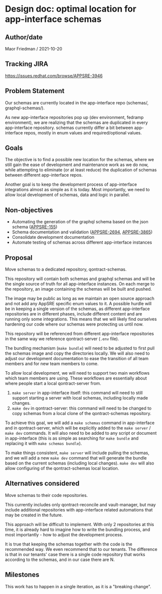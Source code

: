 # Design doc: optimal location for app-interface schemas

## Author/date

Maor Friedman / 2021-10-20

## Tracking JIRA

https://issues.redhat.com/browse/APPSRE-3946

## Problem Statement

Our schemas are currently located in the app-interface repo (schemas/, graphql-schemas/).

As new app-interface repositories pop up (dev environment, fedramp environment), we are realizing that the schemas are duplicated in every app-interface repository. schemas currently differ a bit between app-interface repos, mostly in enum values and required/optional values.

## Goals

The objective is to find a possible new location for the schemas, where we still gain the ease of development and maintenance work as we do now, while attempting to eliminate (or at least reduce) the duplication of schemas between different app-interface repos.

Another goal is to keep the development process of app-interface integrations almost as simple as it is today. Most importantly, we need to allow local development of schemas, data and logic in parallel.

## Non-objectives

* Automating the generation of the graphql schema based on the json schema ([APPSRE-155](https://issues.redhat.com/browse/APPSRE-155))
* Schema documentation and validation ([APPSRE-2694](https://issues.redhat.com/browse/APPSRE-2694), [APPSRE-3865](https://issues.redhat.com/browse/APPSRE-3865))
* Consolidate development documentation
* Automate testing of schemas across different app-interface instances

## Proposal

Move schemas to a dedicated repository, qontract-schemas.

This repository will contain both schemas and graphql schemas and will be the single source of truth for all app-interface instances. On each merge to the repository, an image containing the schemas will be built and pushed.

The image may be public as long as we maintain an open source approach and not add any AppSRE specific enum values to it. A possible hurdle will be in keeping a single version of the schemas, as different app-interface repositories are in different phases, include different content and are running only some integrations. This means that we will likely find ourselves hardening our code where our schemas were protecting us until now.

This repository will be referenced from different app-interface repositories in the same way we reference qontract-server (`.env` file).

The bundling mechanism (`make bundle`) will need to be adjusted to first pull the schemas image and copy the directories locally. We will also need to adjust our development documentation to ease the transition of all team members and for new team members to come.

To allow local development, we will need to support two main workflows which team members are using. These workflows are essentially about where people start a local qontract-server from.

1. `make server` in app-interface itself: this command will need to still support starting a server with local schemas, including locally made changes.
1. `make dev` in qontract-server: this command will need to be changed to copy schemas from a local clone of the qontract-schemas repository.

To achieve this goal, we will add a `make schemas` command in app-interface and in qontract-server, which will be explicitly added to the `make server` / `make dev` commands. It will also need to be added to any script or document in app-interface (this is as simple as searching for `make bundle` and replacing it with `make schemas bundle`).

To make things consistent, `make server` will include pulling the schemas, and we will add a new `make dev` command that will generate the bundle based on the current schemas (including local changes). `make dev` will also allow configuring of the qontract-schemas local location.

## Alternatives considered

Move schemas to their code repositories.

This currently includes only qontract-reconcile and vault-manager, but may include additional repositories with app-interface related automations that may be created in the future.

This approach will be difficult to implement. With only 2 repositories at this time, it is already hard to imagine how to write the bundling process, and most importantly - how to adjust the development process.

It is true that keeping the schemas together with the code is the recommended way. We even recommend that to our tenants. The difference is that in our tenants' case there is a single code repository that works according to the schemas, and in our case there are N.

## Milestones

This work has to happen in a single iteration, as it is a "breaking change".
